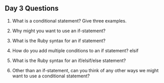 ## Day 3 Questions

1. What is a conditional statement? Give three examples.

1. Why might you want to use an if-statement?

1. What is the Ruby syntax for an if statement?

1. How do you add multiple conditions to an if statement?
elsif
1. What is the Ruby syntax for an if/elsif/else statement?

1. Other than an if-statement, can you think of any other ways we might want to use a conditional statement?
